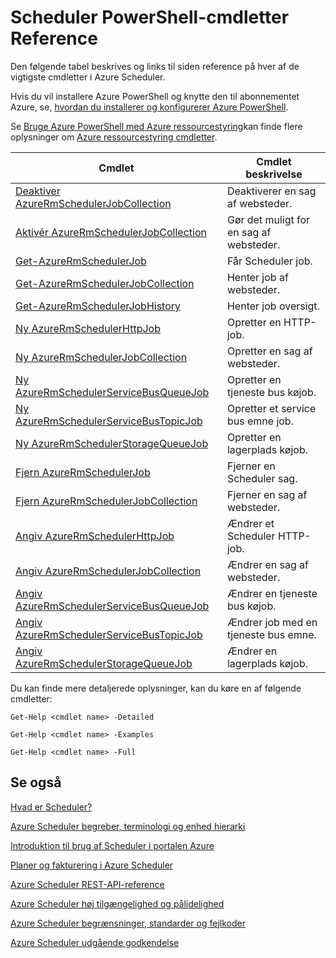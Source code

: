 <properties
 pageTitle="Scheduler PowerShell-cmdletter Reference"
 description="Scheduler PowerShell-cmdletter Reference"
 services="scheduler"
 documentationCenter=".NET"
 authors="derek1ee"
 manager="kevinlam1"
 editor=""/>
<tags
 ms.service="scheduler"
 ms.workload="infrastructure-services"
 ms.tgt_pltfrm="na"
 ms.devlang="dotnet"
 ms.topic="article"
 ms.date="08/18/2016"
 ms.author="deli"/>

# <a name="scheduler-powershell-cmdlets-reference"></a>Scheduler PowerShell-cmdletter Reference

Den følgende tabel beskrives og links til siden reference på hver af de vigtigste cmdletter i Azure Scheduler.

Hvis du vil installere Azure PowerShell og knytte den til abonnementet Azure, se, [hvordan du installerer og konfigurerer Azure PowerShell](../powershell-install-configure.md). 

Se [Bruge Azure PowerShell med Azure ressourcestyring](../powershell-azure-resource-manager.md)kan finde flere oplysninger om [Azure ressourcestyring cmdletter](https://msdn.microsoft.com/library/mt125356\(v=azure.200\).aspx).

|Cmdlet|Cmdlet beskrivelse|
|---|---|
[Deaktiver AzureRmSchedulerJobCollection](https://msdn.microsoft.com/library/mt490133\(v=azure.200\).aspx) |Deaktiverer en sag af websteder. 
[Aktivér AzureRmSchedulerJobCollection](https://msdn.microsoft.com/library/mt490135\(v=azure.200\).aspx) |Gør det muligt for en sag af websteder.
[Get-AzureRmSchedulerJob](https://msdn.microsoft.com/library/mt490125\(v=azure.200\).aspx) |Får Scheduler job.
[Get-AzureRmSchedulerJobCollection](https://msdn.microsoft.com/library/mt490132\(v=azure.200\).aspx) |Henter job af websteder.
[Get-AzureRmSchedulerJobHistory](https://msdn.microsoft.com/library/mt490126\(v=azure.200\).aspx) |Henter job oversigt.
[Ny AzureRmSchedulerHttpJob](https://msdn.microsoft.com/library/mt490136\(v=azure.200\).aspx) |Opretter en HTTP-job.
[Ny AzureRmSchedulerJobCollection](https://msdn.microsoft.com/library/mt490141\(v=azure.200\).aspx) |Opretter en sag af websteder.
[Ny AzureRmSchedulerServiceBusQueueJob](https://msdn.microsoft.com/library/mt490134\(v=azure.200\).aspx) |Opretter en tjeneste bus køjob.
[Ny AzureRmSchedulerServiceBusTopicJob](https://msdn.microsoft.com/library/mt490142\(v=azure.200\).aspx) |Opretter et service bus emne job.
[Ny AzureRmSchedulerStorageQueueJob](https://msdn.microsoft.com/library/mt490127\(v=azure.200\).aspx) |Opretter en lagerplads køjob. 
[Fjern AzureRmSchedulerJob](https://msdn.microsoft.com/library/mt490140\(v=azure.200\).aspx) |Fjerner en Scheduler sag.  
[Fjern AzureRmSchedulerJobCollection](https://msdn.microsoft.com/library/mt490131\(v=azure.200\).aspx) |Fjerner en sag af websteder. 
[Angiv AzureRmSchedulerHttpJob](https://msdn.microsoft.com/library/mt490130\(v=azure.200\).aspx) |Ændrer et Scheduler HTTP-job.
[Angiv AzureRmSchedulerJobCollection](https://msdn.microsoft.com/library/mt490129\(v=azure.200\).aspx) |Ændrer en sag af websteder. 
[Angiv AzureRmSchedulerServiceBusQueueJob](https://msdn.microsoft.com/library/mt490143\(v=azure.200\).aspx) |Ændrer en tjeneste bus køjob.  
[Angiv AzureRmSchedulerServiceBusTopicJob](https://msdn.microsoft.com/library/mt490137\(v=azure.200\).aspx) |Ændrer job med en tjeneste bus emne. 
[Angiv AzureRmSchedulerStorageQueueJob](https://msdn.microsoft.com/library/mt490128\(v=azure.200\).aspx) |Ændrer en lagerplads køjob.   

Du kan finde mere detaljerede oplysninger, kan du køre en af følgende cmdletter: 

```
Get-Help <cmdlet name> -Detailed
```
```
Get-Help <cmdlet name> -Examples
```
```
Get-Help <cmdlet name> -Full
```

## <a name="see-also"></a>Se også


 [Hvad er Scheduler?](scheduler-intro.md)

 [Azure Scheduler begreber, terminologi og enhed hierarki](scheduler-concepts-terms.md)

 [Introduktion til brug af Scheduler i portalen Azure](scheduler-get-started-portal.md)

 [Planer og fakturering i Azure Scheduler](scheduler-plans-billing.md)

 [Azure Scheduler REST-API-reference](https://msdn.microsoft.com/library/mt629143)

 [Azure Scheduler høj tilgængelighed og pålidelighed](scheduler-high-availability-reliability.md)

 [Azure Scheduler begrænsninger, standarder og fejlkoder](scheduler-limits-defaults-errors.md)

 [Azure Scheduler udgående godkendelse](scheduler-outbound-authentication.md)
